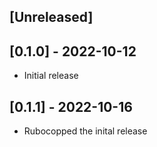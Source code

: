 ## [Unreleased]

## [0.1.0] - 2022-10-12

- Initial release

## [0.1.1] - 2022-10-16

- Rubocopped the inital release
